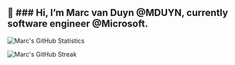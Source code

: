 👋 ### Hi, I’m Marc van Duyn @MDUYN, currently software engineer @Microsoft.
---



![Marc's GitHub Statistics](https://github-readme-stats.vercel.app/api?username=MDUYN&show_icons=true)

<!-- | ![Top Languages](https://github-readme-stats.vercel.app/api/top-langs/?username=MDUYN) | -->

![Marc's GitHub Streak](https://github-readme-streak-stats.herokuapp.com/?user=MDUYN)
